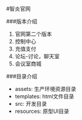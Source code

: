 #智炎官网

###版本介绍
1. 官网第二个版本
2. 控制中心
3. 充值支付
4. 论坛-讨论，聊天室
5. 会议室商城

###目录介绍
* assets:    生产环境资源目录
* templates: html文件目录
* src:       开发目录
* resources: 原型UI目录
